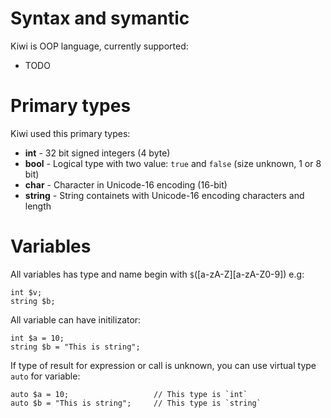 Syntax and symantic
===================
Kiwi is OOP language, currently supported:
* TODO

Primary types
=============
Kiwi used this primary types:
* **int**               - 32 bit signed integers (4 byte)
* **bool**              - Logical type with two value: `true` and `false` (size unknown, 1 or 8 bit)
* **char**              - Character in Unicode-16 encoding (16-bit)
* **string**            - String containets with Unicode-16 encoding characters and length

Variables
=========
All variables has type and name begin with `$`([a-zA-Z][a-zA-Z0-9]) e.g:

    int $v;
    string $b;

All variable can have initilizator:

    int $a = 10;
    string $b = "This is string";

If type of result for expression or call is unknown, you can use virtual type `auto` for variable:

    auto $a = 10;                   // This type is `int`
    auto $b = "This is string";     // This type is `string`
